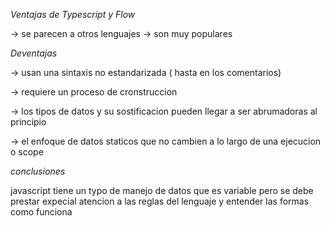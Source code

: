 _Ventajas de Typescript y Flow_

-> se parecen a otros lenguajes
-> son muy populares

_Deventajas_

-> usan una sintaxis no estandarizada ( hasta en los comentarios)

-> requiere un proceso de cronstruccion

-> los tipos de datos y su sostificacion pueden llegar a ser abrumadoras al principio

-> el enfoque de datos staticos que no cambien a lo largo de una ejecucion o scope

_conclusiones_

javascript tiene un typo de manejo de datos que es variable pero se debe prestar expecial atencion a las reglas del lenguaje y entender las formas como funciona
